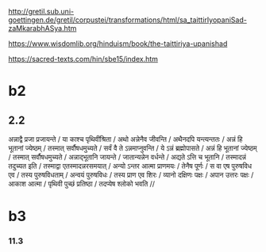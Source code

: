 
http://gretil.sub.uni-goettingen.de/gretil/corpustei/transformations/html/sa_taittirIyopaniSad-zaMkarabhASya.htm

https://www.wisdomlib.org/hinduism/book/the-taittiriya-upanishad

https://sacred-texts.com/hin/sbe15/index.htm
# b2
## 2.2
अन्नाद्वै  प्रजा  प्रजायन्ते  /  या  काश्च  पृथिवींश्रिता  /  अथो  अन्नेनैव  जीवन्ति  /  अथैनदपि  यन्त्यन्ततः  /  अन्नं  हि  भूतानां  ज्येष्ठम्  /  तस्मात्  सर्वौषधमुच्यते  /  सर्वं  वै  ते ऽन्नमाप्नुवन्ति  /  ये ऽन्नं  ब्रह्मोपासते  /  अन्नं  हि  भूतानां  ज्येष्ठम्  /  तस्मात्  सर्वौषधमुच्यते  /  अन्नाद्भूतानि  जायन्ते  /  जातान्यन्नेन  वर्धन्ते  /  अद्यते ऽत्ति  च  भूतानि  /  तस्मादन्नं  तदुच्यत इति  /  तस्माद्वा एतस्मादन्नरसमयात्  /  अन्यो ऽन्तर आत्मा  प्राणमयः  /  तेनैष  पूर्णः  /  स  वा एष  पुरुषविध एव  /  तस्य  पुरुषविधताम्  /  अन्वयं  पुरुषविधः  /  तस्य  प्राण एव  शिरः  /  व्यानो  दक्षिणः  पक्षः  /  अपान उत्तरः  पक्षः  / आकाश आत्मा  /  पृथिवी  पुच्छं  प्रतिष्ठा  /  तदप्येष  श्लोको  भवति  //

# b3
### 11.3

